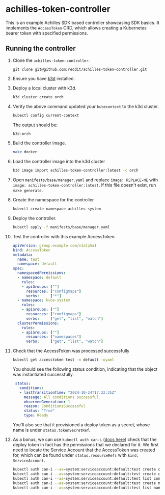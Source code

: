# achilles-token-controller

This is an example Achilles SDK based controller showcasing SDK basics.
It implements the `AccessToken` CRD, which allows creating a Kubernetes bearer token with
specified permissions.

## Running the controller

1. Clone the `achilles-token-controller`.

    ```
    git clone git@github.com:reddit/achilles-token-controller.git
    ```

1. Ensure you have [k3d](https://k3d.io/v5.7.4/#installation) installed.

1. Deploy a local cluster with k3d.

    ```sh
    k3d cluster create orch
    ```

1. Verify the above command updated your `kubecontext` to the k3d cluster.

    ```sh
    kubectl config current-context
    ```

   The output should be:

    ```txt
    k3d-orch
    ```
1. Build the controller image.

    ```sh
    make docker
    ```

1. Load the controller image into the k3d cluster

   ```sh
   k3d image import achilles-token-controller:latest -c orch
   ```

1. Open `manifests/base/manager.yaml` and replace `image: REPLACE-ME` with `image: achilles-token-controller:latest`.
   If this file doesn't exist, run `make generate`.
1. Create the namespace for the controller
   ```sh
   kubectl create namespace achilles-system
   ```
1. Deploy the controller.
    ```sh
    kubectl apply -f manifests/base/manager.yaml
    ```
1. Test the controller with this example AccessToken.
   ```yaml
   apiVersion: group.example.com/v1alpha1
   kind: AccessToken
   metadata:
     name: test
     namespace: default
   spec:
     namespacedPermissions:
     - namespace: default
       rules:
       - apiGroups: [""]
         resources: ["configmaps"]
         verbs:     ["*"]
     - namespace: kube-system
       rules:
       - apiGroups: [""]
         resources: ["configmaps"]
         verbs:     ["get", "list", "watch"]
     clusterPermissions:
       rules:
       - apiGroups: [""]
         resources: ["namespaces"]
         verbs:     ["get", "list", "watch"]
    ```
1. Check that the AccessToken was processed successfully
   ```sh
   kubectl get accesstoken test -n default -oyaml
   ```

   You should see the following status condition, indicating that the object was instantiated successfully.

   ```yaml
    status:
      conditions:
      - lastTransitionTime: "2024-10-24T17:33:35Z"
        message: All conditions successful.
        observedGeneration: 1
        reason: ConditionsSuccessful
        status: "True"
        type: Ready
    ```
   You'll also see that it provisioned a deploy token as a secret, whose name is under `status.tokenSecretRef`.

1. As a bonus, we can use `kubectl auth can-i` ([docs here](https://kubernetes.io/docs/reference/kubectl/generated/kubectl_auth/kubectl_auth_can-i/))
   check that the deploy token in fact has the permissions that we declared for it.
   We first need to locate the Service Account that the AccessToken was created for, which can be found under `status.resourceRefs`
   with `kind: ServiceAccount`.

    ```sh
    kubectl auth can-i --as=system:serviceaccount:default:test create configmaps -n default # should report yes
    kubectl auth can-i --as=system:serviceaccount:default:test create configmaps -n kube-system # should report no
    kubectl auth can-i --as=system:serviceaccount:default:test list configmaps -n kube-system # should report yes
    kubectl auth can-i --as=system:serviceaccount:default:test create namespaces # should report no
    kubectl auth can-i --as=system:serviceaccount:default:test list namespaces # should report yes
    ```

